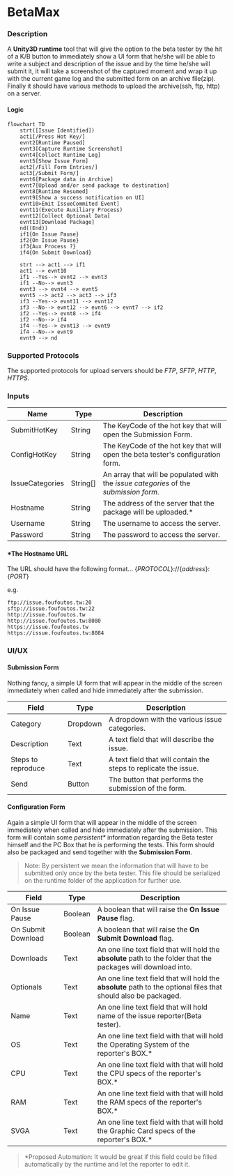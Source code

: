 # BetaMax


### Description
A **Unity3D runtime** tool that will give the option to the beta tester by the hit of a K/B button to immediately show a UI form that he/she will be able to write a subject and description of the issue and by the time he/she will submit it, it will take a screenshot of the captured moment and wrap it up with the current game log and the submitted form on an archive file(zip). Finally it should have various methods to upload the archive(ssh, ftp, http) on a server.

#### Logic

```mermaid
flowchart TD
    strt([Issue Identified])
    act1[/Press Hot Key/]
    evnt2[Runtime Paused]
    evnt3[Capture Runtime Screenshot]
    evnt4[Collect Runtime Log]
    evnt5[Show Issue Form]
    act2[/Fill Form Entries/]
    act3[/Submit Form/]
    evnt6[Package data in Archive]
    evnt7[Upload and/or send package to destination]
    evnt8[Runtime Resumed]
    evnt9[Show a success notification on UI]
    evnt10>Emit IssueCommited Event]
    evnt11(Execute Auxiliary Process)
    evnt12[Collect Optional Data]
    evnt13[Download Package]
    nd((End))
    if1{On Issue Pause}
    if2{On Issue Pause}
    if3{Aux Process ?}
    if4{On Submit Download}

    strt --> act1 --> if1
    act1 --> evnt10
    if1 --Yes--> evnt2 --> evnt3
    if1 --No--> evnt3
    evnt3 --> evnt4 --> evnt5
    evnt5 --> act2 --> act3 --> if3
    if3 --Yes--> evnt11 --> evnt12
    if3 --No--> evnt12 --> evnt6 --> evnt7 --> if2
    if2 --Yes--> evnt8 --> if4
    if2 --No--> if4
    if4 --Yes--> evnt13 --> evnt9
    if4 --No--> evnt9
    evnt9 --> nd
```

### Supported Protocols

The supported protocols for upload servers should be *FTP*, *SFTP*, *HTTP*, *HTTPS*.

### Inputs
| Name | Type | Description |
|------|------|-------------|
| SubmitHotKey | String | The KeyCode of the hot key that will open the Submission Form. |
| ConfigHotKey | String | The KeyCode of the hot key that will open the beta tester's configuration form. |
| IssueCategories | String[] | An array that will be populated with the *issue categories* of the *submission form*.
| Hostname | String | The address of the server that the package will be uploaded.* |
| Username | String | The username to access the server. |
| Password | String | The password to access the server. |

#### *The Hostname URL
The URL should have the following format... 
{*PROTOCOL*}://{*address*}:{*PORT*}

e.g.
```
ftp://issue.foufoutos.tw:20
sftp://issue.foufoutos.tw:22
http://issue.foufoutos.tw
http://issue.foufoutos.tw:8080
https://issue.foufoutos.tw
https://issue.foufoutos.tw:8084
```

### UI/UX
#### Submission Form
Nothing fancy, a simple UI form that will appear in the middle of the screen immediately when called and hide immediately after the submission.

| Field | Type | Description |
|-------|------|-------------|
| Category | Dropdown | A dropdown with the various issue categories. |
| Description | Text | A text field that will describe the issue. |
| Steps to reproduce | Text | A text field that will contain the steps to replicate the issue. |
| Send | Button | The button that performs the submission of the form. |

#### Configuration Form
Again a simple UI form that will appear in the middle of the screen immediately when called and hide immediately after the submission.
This form will contain some *persistent\** information regarding the Beta tester himself and the PC Box that he is performing the tests.
This form should also be packaged and send together with the **Submission Form**.

> Note: By persistent we mean the information that will have to be submitted only once by the beta tester. This file should be serialized on the runtime
folder of the application for further use.

| Field | Type | Description |
|-------|------|-------------|
| On Issue Pause | Boolean | A boolean that will raise the **On Issue Pause** flag. |
| On Submit Download | Boolean | A boolean that will raise the **On Submit Download** flag. |
| Downloads | Text | An one line text field that will hold the **absolute** path to the folder that the packages will download into. |
| Optionals | Text  | An one line text field that will hold the **absolute** path to the optional files that should also be packaged. |
| Name | Text | An one line text field that will hold name of the issue reporter(Beta tester). |
| OS | Text | An one line text field with that will hold the Operating System of the reporter's BOX.* |
| CPU | Text | An one line text field with that will hold the CPU specs of the reporter's BOX.* |
| RAM | Text | An one line text field with that will hold the RAM specs of the reporter's BOX.* |
| SVGA | Text | An one line text field with that will hold the Graphic Card specs of the reporter's BOX.* |

> *Proposed Automation: It would be great if this field could be filled automatically by the runtime and let the reporter to edit it.
